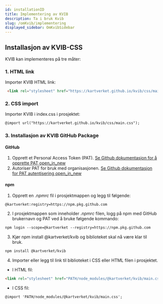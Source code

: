```yaml
---
id: installationID
title: Implementering av KVIB
description: Ta i bruk Kvib
slug: /omKvib/implementering
displayed_sidebar: OmKvibSidebar
---
```

## Installasjon av KVIB-CSS
KVIB kan implementeres på tre måter:

### 1. HTML link
Importer KVIB HTML link:

```markdown
 <link rel="stylesheet" href="https://kartverket.github.io/kvib/css/main.css">
```

### 2. CSS import
Importer KVIB i index.css i prosjektet: 

```markdown
@import url("https://kartverket.github.io/kvib/css/main.css");
```

### 3. Installasjon av KVIB GitHub Package
#### GitHub
1. Opprett et Personal Access Token (PAT).
[Se Github dokumentasjon for å opprette PAT <span class="material-symbols-outlined">open_in_new</span>](https://docs.github.com/en/authentication/keeping-your-account-and-data-secure/creating-a-personal-access-token)
2. Autoriser PAT for bruk med organisasjonen. [Se Github dokumentasjon for PAT autentisering <span class="material-symbols-outlined">open_in_new</span>](https://docs.github.com/en/enterprise-cloud@latest/authentication/authenticating-with-saml-single-sign-on/authorizing-a-personal-access-token-for-use-with-saml-single-sign-on)

#### npm
1. Opprett en _.npmrc_ fil i prosjektmappen og legg til følgende:

```markdown
@kartverket:registry=https://npm.pkg.github.com
```

2. I prosjektmappen som inneholder _.npmrc_ filen, logg på npm med GitHub brukernavn og PAT ved å bruke følgende kommando:

```markdown
npm login --scope=@kartverket --registry=https://npm.pkg.github.com
```

3. Kjør npm install @kartverket/kvib og biblioteket skal nå være klar til bruk.

```markdown
npm install @kartverket/kvib
```

4. Importer eller legg til link til biblioteket i CSS eller HTML filen i prosjektet.

- I HTML fil:

```markdown
<link rel="stylesheet" href="PATH/node_modules/@kartverket/kvib/main.css">
```

- I CSS fil:

```markdown
@import 'PATH/node_modules/@kartverket/kvib/main.css';
```